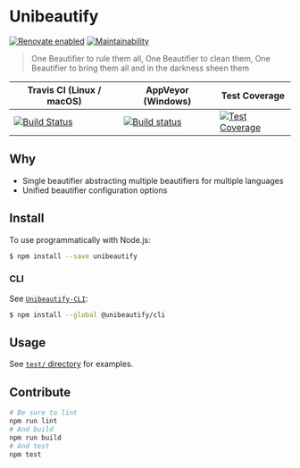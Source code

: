 # Unibeautify

[![Renovate enabled](https://img.shields.io/badge/renovate-enabled-brightgreen.svg)](https://renovateapp.com/)
[![Maintainability](https://api.codeclimate.com/v1/badges/b472e3d8388e14a6d9ea/maintainability)](https://codeclimate.com/github/Unibeautify/unibeautify/maintainability)

> One Beautifier to rule them all, One Beautifier to clean them, One Beautifier to bring them all and in the darkness sheen them

| Travis CI (Linux / macOS) | AppVeyor (Windows) | Test Coverage |
| --- | --- | --- |
| [![Build Status](https://travis-ci.com/Unibeautify/unibeautify.svg?branch=master)](https://travis-ci.com/Unibeautify/unibeautify) | [![Build status](https://ci.appveyor.com/api/projects/status/3bisrhh9lvtuxa2a/branch/master?svg=true)](https://ci.appveyor.com/project/Glavin001/unibeautify/branch/master) | [![Test Coverage](https://api.codeclimate.com/v1/badges/b472e3d8388e14a6d9ea/test_coverage)](https://codeclimate.com/github/Unibeautify/unibeautify/test_coverage) |


## Why
- Single beautifier abstracting multiple beautifiers for multiple languages
- Unified beautifier configuration options

## Install

To use programmatically with Node.js:

```bash
$ npm install --save unibeautify
```

### CLI

See [`Unibeautify-CLI`](https://github.com/Unibeautify/unibeautify-cli):

```bash
$ npm install --global @unibeautify/cli
```

## Usage

See [`test/` directory](https://github.com/Unibeautify/unibeautify/tree/master/test) for examples.

## Contribute

```bash
# Be sure to lint
npm run lint
# And build
npm run build
# And test
npm test
```


